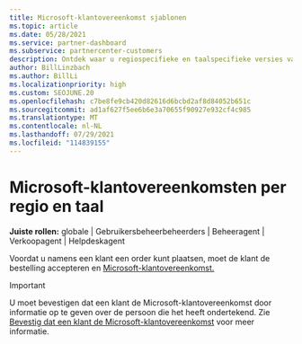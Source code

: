 ```yaml
---
title: Microsoft-klantovereenkomst sjablonen
ms.topic: article
ms.date: 05/28/2021
ms.service: partner-dashboard
ms.subservice: partnercenter-customers
description: Ontdek waar u regiospecifieke en taalspecifieke versies van de Microsoft-klantovereenkomst kunt vinden en downloaden om deze met uw klanten te controleren.
author: BillLinzbach
ms.author: BillLi
ms.localizationpriority: high
ms.custom: SEOJUNE.20
ms.openlocfilehash: c7be8fe9cb420d82616d6bcbd2af8d84052b651c
ms.sourcegitcommit: ad1af627f5ee6b6e3a70655f90927e932cf4c985
ms.translationtype: MT
ms.contentlocale: nl-NL
ms.lasthandoff: 07/29/2021
ms.locfileid: "114839155"
---
```

# <a name="microsoft-customer-agreements-by-region-and-language"></a>Microsoft-klantovereenkomsten per regio en taal

**Juiste rollen:** globale | Gebruikersbeheerbeheerders | Beheeragent | Verkoopagent | Helpdeskagent

Voordat u namens een klant een order kunt plaatsen, moet de klant de bestelling accepteren en [Microsoft-klantovereenkomst.](https://www.microsoft.com/licensing/docs/customeragreement)

>[!IMPORTANT]
> U moet bevestigen dat een klant de Microsoft-klantovereenkomst door informatie op te geven over de persoon die het heeft ondertekend. Zie [Bevestig dat een klant de Microsoft-klantovereenkomst](./confirm-customer-agreement.md) voor meer informatie.
